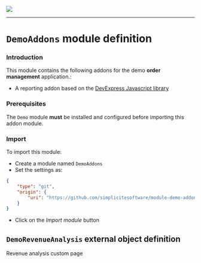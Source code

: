<!--
 ___ _            _ _    _ _    __
/ __(_)_ __  _ __| (_)__(_) |_ /_/
\__ \ | '  \| '_ \ | / _| |  _/ -_)
|___/_|_|_|_| .__/_|_\__|_|\__\___|
            |_| 
-->
![](https://docs.simplicite.io//logos/logo250.png)
* * *

`DemoAddons` module definition
==============================

### Introduction

This module contains the following addons for the demo **order management** application.:

- A reporting addon based on the [DevExpress Javascript library](https://js.devexpress.com)

### Prerequisites

The `Demo` module **must** be installed and configured before importing this addon module.

### Import

To import this module:

- Create a module named `DemoAddons`
- Set the settings as:

```json
{
	"type": "git",
	"origin": {
		"uri": "https://github.com/simplicitesoftware/module-demo-addons.git"
	}
}
```

- Click on the _Import module_ button


`DemoRevenueAnalysis` external object definition
------------------------------------------------

Revenue analysis custom page


